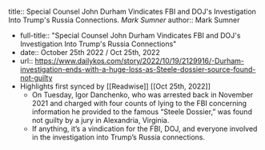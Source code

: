 title:: Special Counsel John Durham Vindicates FBI and DOJ's Investigation Into Trump's Russia Connections. *Mark Sumner*
author:: Mark Sumner

- full-title:: "Special Counsel John Durham Vindicates FBI and DOJ's Investigation Into Trump's Russia Connections"
- date:: October 25th 2022 / Oct 25th, 2022
- url:: https://www.dailykos.com/story/2022/10/19/2129916/-Durham-investigation-ends-with-a-huge-loss-as-Steele-dossier-source-found-not-guilty
- Highlights first synced by [[Readwise]] [[Oct 25th, 2022]]
	- On Tuesday, Igor Danchenko, who was arrested back in November 2021 and charged with four counts of lying to the FBI concerning information he provided to the famous “Steele Dossier,” was found not guilty by a jury in Alexandria, Virginia.
	- If anything, it’s a vindication for the FBI, DOJ, and everyone involved in the investigation into Trump’s Russia connections.